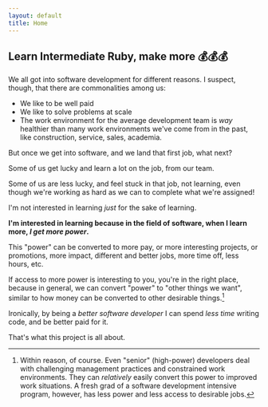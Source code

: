 ```yaml
---
layout: default
title: Home
---
```


## Learn Intermediate Ruby, make more 💰💰💰

We all got into software development for different reasons. I suspect, though, that there are commonalities among us:

- We like to be well paid
- We like to solve problems at scale
- The work environment for the average development team is _way_ healthier than many work environments we've come from in the past, like construction, service, sales, academia. 

But once we get into software, and we land that first job, what next? 

Some of us get lucky and learn a lot on the job, from our team. 

Some of us are less lucky, and feel stuck in that job, not learning, even though we're working as hard as we can to complete what we're assigned!

I'm not interested in learning _just_ for the sake of learning. 

**I'm interested in learning because in the field of software, when I learn more, _I get more power_.**

This "power" can be converted to more pay, or more interesting projects, or promotions, more impact, different and better jobs, more time off, less hours, etc. 

If access to more power is interesting to you, you're in the right place, because in general, we can convert "power" to "other things we want", similar to how money can be converted to other desirable things.[^what-we-like]

Ironically, by being a _better software developer_ I can spend _less time_ writing code, and be better paid for it. 

That's what this project is all about. 

<script async data-uid="5b13b420e3" src="https://josh-thompson.ck.page/5b13b420e3/index.js"></script>


[^what-we-like]: Within reason, of course. Even "senior" (high-power) developers deal with challenging management practices and constrained work environments. They can _relatively_ easily convert this power to improved work situations. A fresh grad of a software development intensive program, however, has less power and less access to desirable jobs.